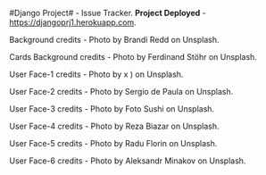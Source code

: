 #Django Project# - Issue Tracker. 
**Project Deployed** - https://djangoprj1.herokuapp.com.


Background credits - Photo by Brandi Redd on Unsplash.   

Cards Background credits - Photo by Ferdinand Stöhr on Unsplash.  

User Face-1 credits - Photo by x ) on Unsplash.  

User Face-2 credits - Photo by Sergio de Paula on Unsplash.  

User Face-3 credits - Photo by Foto Sushi on Unsplash.  

User Face-4 credits - Photo by Reza Biazar on Unsplash.  

User Face-5 credits - Photo by Radu Florin on Unsplash.  

User Face-6 credits - Photo by Aleksandr Minakov on Unsplash.  
  


